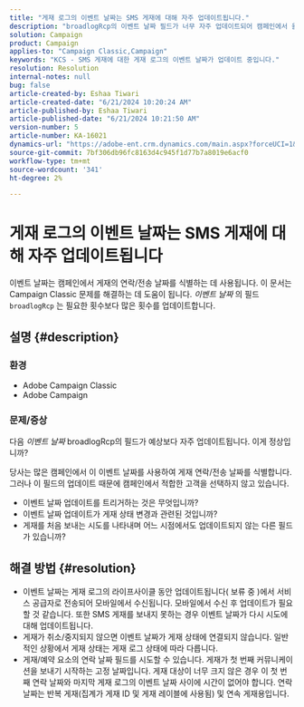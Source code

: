 ```yaml
---
title: "게재 로그의 이벤트 날짜는 SMS 게재에 대해 자주 업데이트됩니다."
description: "broadlogRcp의 이벤트 날짜 필드가 너무 자주 업데이트되어 캠페인에서 올바른 고객을 선택하지 않는 이유를 알아봅니다."
solution: Campaign
product: Campaign
applies-to: "Campaign Classic,Campaign"
keywords: "KCS - SMS 게재에 대한 게재 로그의 이벤트 날짜가 업데이트 중입니다."
resolution: Resolution
internal-notes: null
bug: false
article-created-by: Eshaa Tiwari
article-created-date: "6/21/2024 10:20:24 AM"
article-published-by: Eshaa Tiwari
article-published-date: "6/21/2024 10:21:50 AM"
version-number: 5
article-number: KA-16021
dynamics-url: "https://adobe-ent.crm.dynamics.com/main.aspx?forceUCI=1&pagetype=entityrecord&etn=knowledgearticle&id=a86640da-b72f-ef11-840a-6045bd029b18"
source-git-commit: 7bf306db96fc8163d4c945f1d77b7a8019e6acf0
workflow-type: tm+mt
source-wordcount: '341'
ht-degree: 2%

---
```


# 게재 로그의 이벤트 날짜는 SMS 게재에 대해 자주 업데이트됩니다


이벤트 날짜는 캠페인에서 게재의 연락/전송 날짜를 식별하는 데 사용됩니다. 이 문서는 Campaign Classic 문제를 해결하는 데 도움이 됩니다. *이벤트 날짜* 의 필드 `broadlogRcp` 는 필요한 횟수보다 많은 횟수를 업데이트합니다.

## 설명 {#description}


### <b>환경</b>

- Adobe Campaign Classic
- Adobe Campaign


### <b>문제/증상</b>

다음 *이벤트 날짜* broadlogRcp의 필드가 예상보다 자주 업데이트됩니다. 이게 정상입니까?

당사는 많은 캠페인에서 이 이벤트 날짜를 사용하여 게재 연락/전송 날짜를 식별합니다. 그러나 이 필드의 업데이트 때문에 캠페인에서 적합한 고객을 선택하지 않고 있습니다.

- 이벤트 날짜 업데이트를 트리거하는 것은 무엇입니까?
- 이벤트 날짜 업데이트가 게재 상태 변경과 관련된 것입니까?
- 게재를 처음 보내는 시도를 나타내며 어느 시점에서도 업데이트되지 않는 다른 필드가 있습니까?





## 해결 방법 {#resolution}


- 이벤트 날짜는 게재 로그의 라이프사이클 동안 업데이트됩니다( 보류 중 )에서 서비스 공급자로 전송되어 모바일에서 수신됩니다. 모바일에서 수신 후 업데이트가 필요할 것 같습니다. 또한 SMS 게재를 보내지 못하는 경우 이벤트 날짜가 다시 시도에 대해 업데이트됩니다.
- 게재가 취소/중지되지 않으면 이벤트 날짜가 게재 상태에 연결되지 않습니다. 일반적인 상황에서 게재 상태는 게재 로그 상태에 따라 다릅니다.
- 게재/예약 요소의 연락 날짜 필드를 시도할 수 있습니다. 게재가 첫 번째 커뮤니케이션을 보내기 시작하는 고정 날짜입니다. 게재 대상이 너무 크지 않은 경우 이 첫 번째 연락 날짜와 마지막 게재 로그의 이벤트 날짜 사이에 시간이 없어야 합니다. 연락 날짜는 반복 게재(집계가 게재 ID 및 게재 레이블에 사용됨) 및 연속 게재용입니다.


